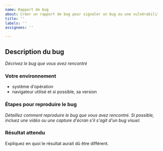 ```yaml
---
name: Rapport de bug
about: Créer un rapport de bug pour signaler un bug ou une vulnérabilité
title: ''
labels: ''
assignees: ''

---
```


## Description du bug

*Décrivez le bug que vous avez rencontré*

### Votre environnement
* système d'opération
* navigateur utilisé et si possible, sa version

### Étapes pour reproduire le bug

*Détaillez comment reproduire le bug que vous avez rencontré. Si possible, incluez une vidéo ou une capture d'écran s'il 
s'agit d'un bug visuel.*

### Résultat attendu
Expliquez en quoi le résultat aurait dû être différent.

